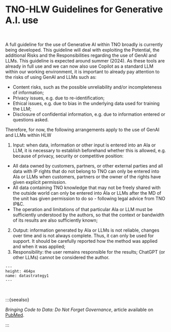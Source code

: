 # TNO-HLW Guidelines for Generative A.I. use

</br>

A full guideline for the use of Generative AI within TNO broadly is currently being developed. This guideline will deal with exploiting the Potential, the additional Risks and the Responsibilities regarding the use of GenAI and LLMs. This guideline is expected around summer (2024). As these tools are already in full use and we can now also use Copilot as a standard LLM within our working environment, it is important to already pay attention to the risks of using GenAI and LLMs such as:

*  Content risks, such as the possible unreliability and/or incompleteness of information;
*  Privacy issues, e.g. due to re-identification;
*  Ethical issues, e.g. due to bias in the underlying data used for training the LLM;
*  Disclosure of confidential information, e.g. due to information entered or questions asked.

Therefore, for now, the following arrangements apply to the use of GenAI and LLMs within HLW

1.	Input: when data, information or other input is entered into an AIa or LLM, it is necessary to establish beforehand whether this is allowed, e.g. because of privacy, security or competitive position:
*  All data owned by customers, partners, or other external parties and all data with IP rights that do not belong to TNO can only be entered into AIa or LLMs when customers, partners or the owner of the rights have given explicit permission.
*  All data containing TNO knowledge that may not be freely shared with the outside world can only be entered into AIa or LLMs after the MD of the unit has given permission to do so - following legal advice from TNO IP&C.
*  The operation and limitations of that particular AIa or LLM must be sufficiently understood by the authors, so that the context or bandwidth of its results are also sufficiently known;
2.	Output: information generated by AIa or LLMs is not reliable, changes over time and is not always complete. Thus, it can only be used for support. It should be carefully reported how the method was applied and when it was applied;
3.	Responsibility: the user remains responsible for the results; ChatGPT (or other LLMs) cannot be considered the author.


```{figure} ./_static/img/datastrategy1.png
---
height: 464px
name: datastrategy1
---
```
 
 </br>

:::{seealso}

*Bringing Code to Data: Do Not Forget Governance*, article available on [PubMed](https://pubmed.ncbi.nlm.nih.gov/32540846/).

:::


